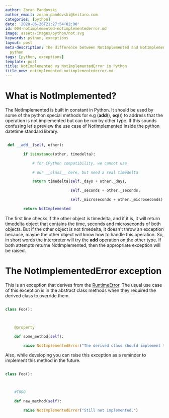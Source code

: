 ```yaml
---
author: Zoran Pandovski
author_email: zoran.pandovski@keitaro.com
categories: [python]
date: '2020-05-26T21:27:54+02:00'
id: 004-notimplemented-notimplementederror.md
image: assets/images/python/not.svg
keywords: python, exceptions
layout: post
meta-description: The difference between NotImplemented and NotImplementedError in
  python
tags: [python, exceptions]
template: post
title: NotImplemented vs NotImplementedError in Python
title_new: notimplemented-notimplementederror.md
---
```




# What is NotImplemented?



The NotImplemented is built in constant in Python. It should be used by some of the python special methods for e.g (__add__(), __eq__()) to address that the operation is not implemented but can be run by other type. If this sounds confusing let's preview the use case of NotImplemented inside the python datetime standard library.



```python

 def __add__(self, other):

        if isinstance(other, timedelta):

            # for CPython compatibility, we cannot use

            # our __class__ here, but need a real timedelta

            return timedelta(self._days + other._days,

                             self._seconds + other._seconds,

                             self._microseconds + other._microseconds)

        return NotImplemented

```

The first line checks if the other object is timedelta, and if it is, it will return timedelta object that contains the time, seconds and microseconds of both objects. But if the other object is not timedelta, it doesn't throw an exception because, maybe the other object will know how to handle this operation. So, in short words the interpreter will try the __add__ operation on the other type. If both attempts returne NotImplemented, then the appropriate exception will be raised.





# The NotImplementedError exception



This is an exception that derives from the [RuntimeError](https://docs.python.org/3/library/exceptions.html#RuntimeError). The usual use case of this exception is in the abstract class methods when they required the derived class to override them. 



```python

class Foo():



    @property

    def some_method(self):

        raise NotImplementedError("The derived class should implement the logic.")

```



Also, while developing you can raise this exception as a reminder to implement this method in the future. 



```python

class Foo():



    #TODO

    def new_method(self):

        raise NotImplementedError("Still not implemented.")

```